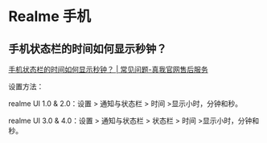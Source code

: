 # Realme 手机

## 手机状态栏的时间如何显示秒钟？

[手机状态栏的时间如何显示秒钟？ | 常见问题-真我官网售后服务](https://www.realme.com/cn/support/kw/doc/2027360)

设置方法：

realme UI 1.0 & 2.0：设置 > 通知与状态栏 > 时间 >显示小时，分钟和秒。

realme UI 3.0 & 4.0：设置 > 通知与状态栏 > 状态栏 > 时间 >显示小时，分钟和秒。
